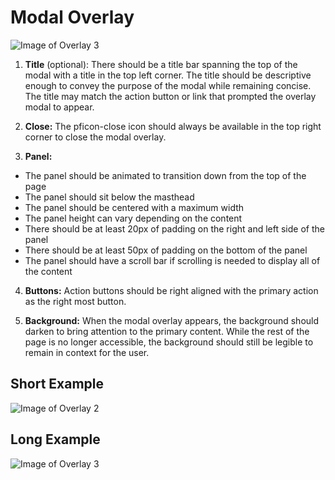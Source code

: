 # Modal Overlay

![Image of Overlay 3](img/Overlay-02.png)

1. **Title** (optional): There should be a title bar spanning the top of the modal with a title in the top left corner. The title should be descriptive enough to convey the purpose of the modal while remaining concise. The title may match the action button or link that prompted the overlay modal to appear.

2. **Close:** The pficon-close icon should always be available in the top right corner to close the modal overlay.

3. **Panel:**
  - The panel should be animated to transition down from the top of the page
  - The panel should sit below the masthead
  - The panel should be centered with a maximum width
  - The panel height can vary depending on the content
  - There should be at least 20px of padding on the right and left side of the panel
  - There should be at least 50px of padding on the bottom of the panel
  - The panel should have a scroll bar if scrolling is needed to display all of the content

4. **Buttons:** Action buttons should be right aligned with the primary action as the right most button.

5. **Background:** When the modal overlay appears, the background should darken to bring attention to the primary content. While the rest of the page is no longer accessible, the background should still be legible to remain in context for the user.

## Short Example
![Image of Overlay 2](img/Overlay-01.png)

## Long Example
![Image of Overlay 3](img/Overlay-03.png)
